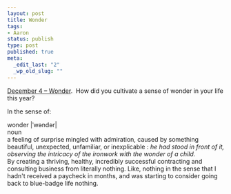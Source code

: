 ```yaml
--- 
layout: post
title: Wonder
tags: 
- Aaron
status: publish
type: post
published: true
meta: 
  _edit_last: "2"
  _wp_old_slug: ""
---
```

<a href="http://www.reverb10.com/december-4-wonder/">December 4 – Wonder</a>.  How did you cultivate a sense of wonder in your life this year?

In the sense of:
<div id="_mcePaste">wonder |ˈwəndər|</div>
<div id="_mcePaste">noun</div>
<div id="_mcePaste">a feeling of surprise mingled with admiration, caused by something beautiful, unexpected, unfamiliar, or inexplicable : <em>he had stood in front of it, observing the intricacy of the ironwork with the wonder of a child.</em></div>
By creating a thriving, healthy, incredibly successful contracting and consulting business from literally nothing. Like, nothing in the sense that I hadn't received a paycheck in months, and was starting to consider going back to blue-badge life nothing.
